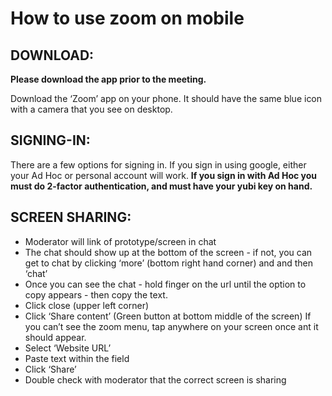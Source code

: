 # How to use zoom on mobile

## DOWNLOAD:

**Please download the app prior to the meeting.**

Download the ‘Zoom’ app on your phone. It should have the same blue icon with a camera that you see on desktop.

## SIGNING-IN:

There are a few options for signing in.  If you sign in using google, either your Ad Hoc or personal account will work. **If you sign in with Ad Hoc you must do 2-factor authentication, and must have your yubi key on hand.**

## SCREEN SHARING:

- Moderator will link of prototype/screen in chat
- The chat should show up at the bottom of the screen - if not, you can get to chat by clicking ‘more’ (bottom right hand corner) and and then ‘chat’
- Once you can see the chat - hold finger on the url until the option to copy appears - then copy the text.
- Click close (upper left corner)
- Click ‘Share content’ (Green button at bottom middle of the screen) If you can’t see the zoom menu, tap anywhere on your screen once ant it should appear.
- Select ‘Website URL’
- Paste text within the field
- Click ‘Share’
- Double check with moderator that the correct screen is sharing
